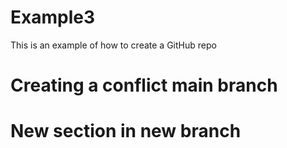 # Example3
This is an example of how to create a GitHub repo


# Creating a conflict main branch

# New section in new branch

